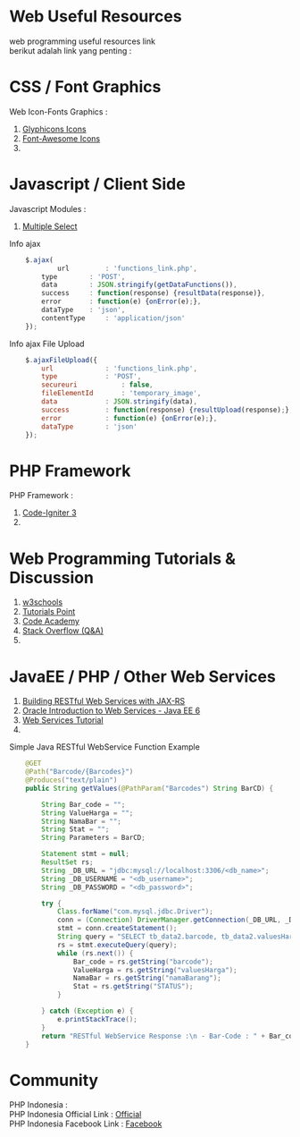 # Web Useful Resources
web programming useful resources link<br/>
berikut adalah link yang penting :<br/>

# CSS / Font Graphics
Web Icon-Fonts Graphics :<br/>
1. <a href="http://glyphicons.com/" target="_blank">Glyphicons Icons</a><br/>
2. <a href="https://fortawesome.github.io/Font-Awesome/icons/" target="_blank">Font-Awesome Icons</a><br/>
3. 

# Javascript / Client Side
Javascript Modules :<br/>
1. <a href="http://wenzhixin.net.cn/p/multiple-select/docs/" target="_blank">Multiple Select</a><br/>

Info ajax<br/>
```javascript
  	$.ajax(
        	url 		: 'functions_link.php',
		type 		: 'POST',
		data 		: JSON.stringify(getDataFunctions()),
		success		: function(response) {resultData(response)},
		error		: function(e) {onError(e);},
		dataType 	: 'json',
		contentType 	: 'application/json'
	});
```
Info ajax File Upload<br/>
```javascript
  	$.ajaxFileUpload({
		url 			: 'functions_link.php',
		type 			: 'POST',
		secureuri      		: false,
		fileElementId		: 'temporary_image',
		data			: JSON.stringify(data),
		success			: function(response) {resultUpload(response);},
		error			: function(e) {onError(e);},
		dataType 		: 'json'
	});
```
# PHP Framework
PHP Framework :<br/>
1. <a href="https://github.com/ivantcholakov/starter-public-edition-3" target="_blank">Code-Igniter 3</a><br/>
2. 

# Web Programming Tutorials & Discussion
1. <a href="http://www.w3schools.com/" target="_blank">w3schools</a><br/>
2. <a href="http://www.tutorialspoint.com/" target="_blank">Tutorials Point</a><br/>
3. <a href="https://www.codecademy.com/" target="_blank">Code Academy</a></br>
4. <a href="http://stackoverflow.com/" target="_blank">Stack Overflow (Q&A)</a></br>
5. 

# JavaEE / PHP / Other Web Services
1. <a href="https://docs.oracle.com/javaee/6/tutorial/doc/giepu.html" target="_blank">Building RESTful Web Services with JAX-RS</a><br/>
2. <a href="http://docs.oracle.com/javaee/6/tutorial/doc/gijti.html" target="_blank">Oracle Introduction to Web Services - Java EE 6</a><br/>
3. <a href="http://www.javatpoint.com/web-services-tutorial" target="_blank">Web Services Tutorial</a><br/>
4. 

Simple Java RESTful WebService Function Example<br/>
```java
    @GET
    @Path("Barcode/{Barcodes}")
    @Produces("text/plain")
    public String getValues(@PathParam("Barcodes") String BarCD) {

        String Bar_code = "";
        String ValueHarga = "";
        String NamaBar = "";
        String Stat = "";
        String Parameters = BarCD;

        Statement stmt = null;
        ResultSet rs;
        String _DB_URL = "jdbc:mysql://localhost:3306/<db_name>";
        String _DB_USERNAME = "<db_username>";
        String _DB_PASSWORD = "<db_password>";

        try {
            Class.forName("com.mysql.jdbc.Driver");
            conn = (Connection) DriverManager.getConnection(_DB_URL, _DB_USERNAME, _DB_PASSWORD);
            stmt = conn.createStatement();
            String query = "SELECT tb_data2.barcode, tb_data2.valuesHarga, tb_data2.namaBarang, tb_data2.STATUS FROM tb_data2 WHERE barcode = '" + Parameters + "';";
            rs = stmt.executeQuery(query);
            while (rs.next()) {
                Bar_code = rs.getString("barcode");
                ValueHarga = rs.getString("valuesHarga");
                NamaBar = rs.getString("namaBarang");
                Stat = rs.getString("STATUS");
            }

        } catch (Exception e) {
            e.printStackTrace();
        }
        return "RESTful WebService Response :\n - Bar-Code : " + Bar_code + "\n - Nama Barang : " + NamaBar + "\n - Harga Barang : " + ValueHarga + "\n - Data Status : " + Stat;
    }
```

# Community
PHP Indonesia : <br/>
PHP Indonesia Official Link : <a href="http://www.phpindonesia.or.id/" target="_blank">Official</a><br/>
PHP Indonesia Facebook Link : <a href="https://www.facebook.com/groups/35688476100/10153668442436101/" target="_blank">Facebook</a><br/>
